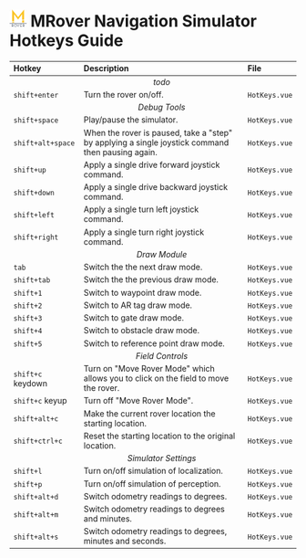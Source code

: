 # <img src="../static/mrover.png" alt="MRover Logo" width="30"/> MRover Navigation Simulator Hotkeys Guide

| Hotkey | Description | File |
| :----- | :---------- | :--- |
|| <div align="center">_todo_</div> ||
| `shift+enter` | Turn the rover on/off. | `HotKeys.vue` |
|| <div align="center">_Debug Tools_</div> ||
| `shift+space` | Play/pause the simulator. | `HotKeys.vue` |
| `shift+alt+space` | When the rover is paused, take a "step" by applying a single joystick command then pausing again. | `HotKeys.vue` |
| `shift+up` | Apply a single drive forward joystick command. | `HotKeys.vue` |
| `shift+down` | Apply a single drive backward joystick command. | `HotKeys.vue` |
| `shift+left` | Apply a single turn left joystick command. | `HotKeys.vue` |
| `shift+right` | Apply a single turn right joystick command. | `HotKeys.vue` |
|| <div align="center">_Draw Module_</div> ||
| `tab` | Switch the the next draw mode. | `HotKeys.vue` |
| `shift+tab` | Switch the the previous draw mode. | `HotKeys.vue` |
| `shift+1` | Switch to waypoint draw mode. | `HotKeys.vue` |
| `shift+2` | Switch to AR tag draw mode. | `HotKeys.vue` |
| `shift+3` | Switch to gate draw mode. | `HotKeys.vue` |
| `shift+4` | Switch to obstacle draw mode. | `HotKeys.vue` |
| `shift+5` | Switch to reference point draw mode. | `HotKeys.vue` |
|| <div align="center">_Field Controls_</div> ||
| `shift+c` keydown | Turn on "Move Rover Mode" which allows you to click on the field to move the rover. | `HotKeys.vue` |
| `shift+c` keyup | Turn off "Move Rover Mode". | `HotKeys.vue` |
| `shift+alt+c` | Make the current rover location the starting location. | `HotKeys.vue` |
| `shift+ctrl+c` | Reset the starting location to the original location. | `HotKeys.vue` |
|| <div align="center">_Simulator Settings_</div> ||
| `shift+l` | Turn on/off simulation of localization. | `HotKeys.vue` |
| `shift+p` | Turn on/off simulation of perception. | `HotKeys.vue` |
| `shift+alt+d` | Switch odometry readings to degrees. | `HotKeys.vue` |
| `shift+alt+m` | Switch odometry readings to degrees and minutes. | `HotKeys.vue` |
| `shift+alt+s` | Switch odometry readings to degrees, minutes and seconds. | `HotKeys.vue` |

